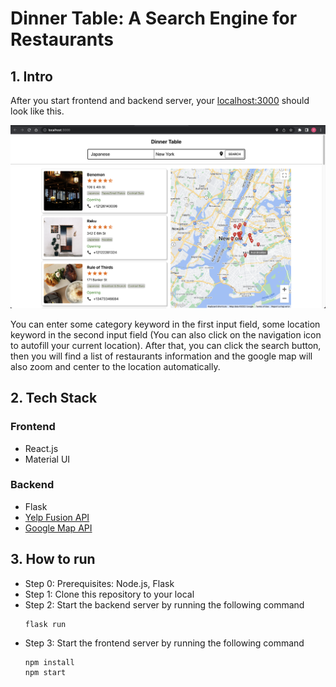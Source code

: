 # Dinner Table: A Search Engine for Restaurants

## 1. Intro
<p>
After you start frontend and backend server, your <a href="http://localhost:3000/">localhost:3000</a>  should look
like this.
</p>

<img src="preview.png" alt="not found">

<p>
You can enter some category keyword in the first input field, some location
keyword in the second input field (You can also click on the navigation icon
to autofill your current location). After that, you can click the 
search button, then you will find a list of restaurants information and the google map 
will also zoom and center to the location automatically.
</p>


## 2. Tech Stack

### Frontend

<ul>
    <li>React.js</li>
    <li>Material UI</li>
</ul>

### Backend
<ul>
    <li>Flask</li>
    <li> 
    <a href="https://docs.developer.yelp.com/docs/fusion-intro">
        Yelp Fusion API</a> 
    </li>
    <li> 
    <a href="https://developers.google.com/maps/apis-by-platform">
        Google Map API</a> 
    </li>
</ul>

## 3. How to run
<ul>

<li>
    Step 0: Prerequisites: Node.js, Flask
</li>

<li>
    Step 1: Clone this repository to your local
</li>
<li>
    Step 2: Start the backend server by running the following command
</li>

```{shell}
flask run
```

<li>
    Step 3: Start the frontend server by running the following command
</li>

```{shell}
npm install
npm start
```

</ul>
